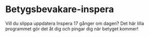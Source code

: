 # Betygsbevakare-inspera
Vill du slippa uppdatera Inspera 17 gånger om dagen? Det här lilla programmet gör det åt dig och pingar dig när betyget kommer!
